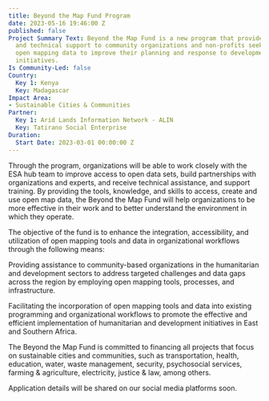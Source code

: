 ```yaml
---
title: Beyond the Map Fund Program
date: 2023-05-16 19:46:00 Z
published: false
Project Summary Text: Beyond the Map Fund is a new program that provides financial
  and technical support to community organizations and non-profits seeking to integrate
  open mapping data to improve their planning and response to development and humanitarian
  initiatives.
Is Community-Led: false
Country:
  Key 1: Kenya
  Key: Madagascar
Impact Area:
- Sustainable Cities & Communities
Partner:
  Key 1: Arid Lands Information Network - ALIN
  Key: Tatirano Social Enterprise
Duration:
  Start Date: 2023-03-01 00:00:00 Z
---
```


Through the program, organizations will be able to work closely with the ESA hub team to improve access to open data sets, build partnerships with organizations and experts, and receive technical assistance, and support training.  By providing the tools, knowledge, and skills to access, create and use open map data, the Beyond the Map Fund will help organizations to be more effective in their work and to better understand the environment in which they operate.

The objective of the fund is to enhance the integration, accessibility, and utilization of open mapping tools and data in organizational workflows through the following means:

Providing assistance to community-based organizations in the humanitarian and development sectors to address targeted challenges and data gaps across the region by employing open mapping tools, processes, and infrastructure.

Facilitating the incorporation of open mapping tools and data into existing programming and organizational workflows to promote the effective and efficient implementation of humanitarian and development initiatives in East and Southern Africa.

The Beyond the Map Fund is committed to financing all projects that focus on sustainable cities and communities, such as transportation, health, education, water, waste management, security, psychosocial services, farming & agriculture, electricity, justice & law, among others.

Application details will be shared on our social media platforms soon.